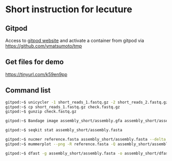 # Short instruction for lecuture
## Gitpod
Access to [gitpod website](https://www.gitpod.io/gitpod-or-classic) and activate a container from gitpod via https://github.com/ymatsumoto/tmp

## Get files for demo
https://tinyurl.com/k59en9pp


## Command list
```bash
gitpod:~$ unicycler -1 short_reads_1.fastq.gz -2 short_reads_2.fastq.gz -t 4 -o assembly_short
gitpod:~$ cp short_reads_1.fastq.gz check.fastq.gz
gitpod:~$ gunzip check.fastq.gz
```

```bash
gitpod:~$ Bandage image assembly_short/assembly.gfa assembly_short/assembly.png
```

```bash
gitpod:~$ seqkit stat assembly_short/assembly.fasta
```

```bash
gitpod:~$ nucmer reference.fasta assembly_short/assembly.fasta --delta short.delta
gitpod:~$ mummerplot --png -R reference.fasta -Q assembly_short/assembly.fasta --layout short.delta -p short
```

```bash
gitpod:~$ dfast -g assembly_short/assembly.fasta -o assembly_short/dfast
```
